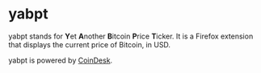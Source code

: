 # yabpt
yabpt stands for **Y**et **A**nother **B**itcoin **P**rice **T**icker. It is a Firefox extension that displays the current price of Bitcoin, in USD.

yabpt is powered by [CoinDesk](http://coindesk.com/price/).
